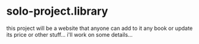 # solo-project.library

this project will be a website that anyone can add to it any book or update its price or other stuff... i'll work on some details...
